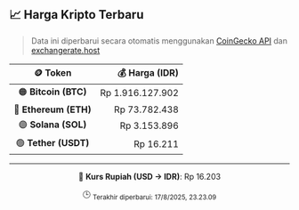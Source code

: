 

<!-- HARGA_KRIPTO -->
## 📈 Harga Kripto Terbaru

> Data ini diperbarui secara otomatis menggunakan [CoinGecko API](https://www.coingecko.com/) dan [exchangerate.host](https://exchangerate.host/)

<div align="center">

| 🪙 Token | 💰 Harga (IDR) |
|:------:|---------------:|
| 🟠 **Bitcoin (BTC)**   | Rp 1.916.127.902 |
| 🔵 **Ethereum (ETH)**  | Rp 73.782.438 |
| 🟣 **Solana (SOL)**    | Rp 3.153.896 |
| 🟢 **Tether (USDT)**   | Rp 16.211 |

---

💱 **Kurs Rupiah (USD → IDR)**: Rp 16.203

🕒 <sub>Terakhir diperbarui: 17/8/2025, 23.23.09</sub>

</div>
<!-- /HARGA_KRIPTO -->